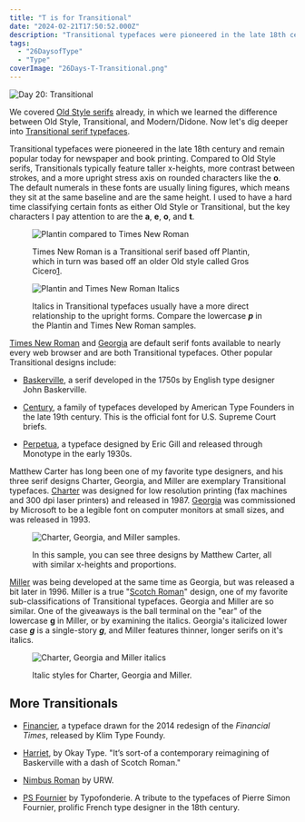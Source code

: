 ```yaml
---
title: "T is for Transitional"
date: "2024-02-21T17:50:52.000Z"
description: "Transitional typefaces were pioneered in the late 18th century and remain popular today for newspaper and book printing."
tags: 
  - "26DaysofType"
  - "Type"
coverImage: "26Days-T-Transitional.png"
---
```


![Day 20: Transitional](images/26Days-T-Transitional-1024x576.png)

We covered [Old Style serifs](https://nicksimson.com/posts/old-style/) already, in which we learned the difference between Old Style, Transitional, and Modern/Didone. Now let's dig deeper into [Transitional serif typefaces](https://ilovetypography.com/2008/01/17/type-terms-transitional-type/).

Transitional typefaces were pioneered in the late 18th century and remain popular today for newspaper and book printing. Compared to Old Style serifs, Transitionals typically feature taller x-heights, more contrast between strokes, and a more upright stress axis on rounded characters like the **o**. The default numerals in these fonts are usually lining figures, which means they sit at the same baseline and are the same height. I used to have a hard time classifying certain fonts as either Old Style or Transitional, but the key characters I pay attention to are the **a**, **e**, **o**, and **t**.

<figure>

![Plantin compared to Times New Roman](images/26Days-T-Transitional-Plantin-Times-1024x576.png)

<figcaption>

Times New Roman is a Transitional serif based off Plantin, which in turn was based off an older Old style called Gros Cicero[1](#7686645a-2ed4-4fac-b507-8f4494dd2fa2).

</figcaption>

</figure>

<figure>

![Plantin and Times New Roman Italics](images/26Days-T-Transitional-Plantin-Times-Italic-1024x576.png)

<figcaption>

Italics in Transitional typefaces usually have a more direct relationship to the upright forms. Compare the lowercase **_p_** in the Plantin and Times New Roman samples.

</figcaption>

</figure>

[Times New Roman](https://en.wikipedia.org/wiki/Times_New_Roman) and [Georgia](https://en.wikipedia.org/wiki/Georgia_(typeface)) are default serif fonts available to nearly every web browser and are both Transitional typefaces. Other popular Transitional designs include:

- [Baskerville](https://en.wikipedia.org/wiki/Baskerville), a serif developed in the 1750s by English type designer John Baskerville.

- [Century](https://en.wikipedia.org/wiki/Century_type_family), a family of typefaces developed by American Type Founders in the late 19th century. This is the official font for U.S. Supreme Court briefs.

- [Perpetua](https://en.wikipedia.org/wiki/Perpetua_(typeface)), a typeface designed by Eric Gill and released through Monotype in the early 1930s.

Matthew Carter has long been one of my favorite type designers, and his three serif designs Charter, Georgia, and Miller are exemplary Transitional typefaces. [Charter](https://en.wikipedia.org/wiki/Bitstream_Charter) was designed for low resolution printing (fax machines and 300 dpi laser printers) and released in 1987. [Georgia](https://en.wikipedia.org/wiki/Georgia_(typeface)) was commissioned by Microsoft to be a legible font on computer monitors at small sizes, and was released in 1993.

<figure>

![Charter, Georgia, and Miller samples.](images/26Days-T-Transitional-Carter-1024x576.png)

<figcaption>

In this sample, you can see three designs by Matthew Carter, all with similar x-heights and proportions.

</figcaption>

</figure>

[Miller](https://en.wikipedia.org/wiki/Miller_(typeface)) was being developed at the same time as Georgia, but was released a bit later in 1996. Miller is a true "[Scotch Roman](https://en.wikipedia.org/wiki/Scotch_Roman)" design, one of my favorite sub-classifications of Transitional typefaces. Georgia and Miller are so similar. One of the giveaways is the ball terminal on the "ear" of the lowercase **g** in Miller, or by examining the italics. Georgia's italicized lower case **_g_** is a single-story **_g_**, and Miller features thinner, longer serifs on it's italics.

<figure>

![Charter, Georgia and Miller italics](images/26Days-T-Transitional-Carter-Italic-1024x576.png)

<figcaption>

Italic styles for Charter, Georgia and Miller.

</figcaption>

</figure>

## More Transitionals

- [Financier](https://klim.co.nz/collections/financier/), a typeface drawn for the 2014 redesign of the _Financial Times_, released by Klim Type Foundy.

- [Harriet](https://okaytype.com/typefaces/harriet), by Okay Type. "It’s sort-of a contemporary reimagining of Baskerville with a dash of Scotch Roman."

- [Nimbus Roman](https://fonts.adobe.com/fonts/nimbus-roman) by URW.

- [PS Fournier](https://typofonderie.com/en/fonts/ps-fournier/details) by Typofonderie. A tribute to the typefaces of Pierre Simon Fournier, prolific French type designer in the 18th century.
